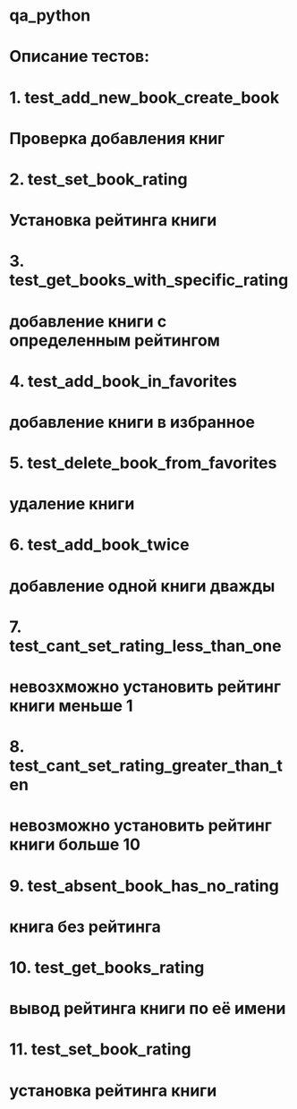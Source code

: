 # qa_python
# Описание тестов:
# 1. test_add_new_book_create_book
# Проверка добавления книг
# 2. test_set_book_rating
# Установка рейтинга книги
# 3. test_get_books_with_specific_rating
# добавление книги с определенным рейтингом
# 4. test_add_book_in_favorites
# добавление книги в избранное
# 5. test_delete_book_from_favorites
# удаление книги
# 6. test_add_book_twice
# добавление одной книги дважды
# 7. test_cant_set_rating_less_than_one
# невозхможно установить рейтинг книги меньше 1
# 8. test_cant_set_rating_greater_than_ten
# невозможно установить рейтинг книги больше 10
# 9. test_absent_book_has_no_rating
# книга без рейтинга
# 10. test_get_books_rating
# вывод рейтинга книги по её имени
# 11. test_set_book_rating
# установка рейтинга книги
